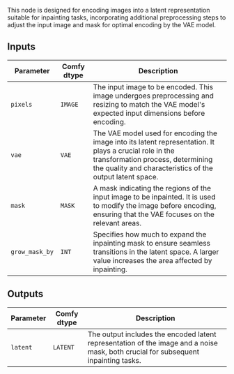 
This node is designed for encoding images into a latent representation suitable for inpainting tasks, incorporating additional preprocessing steps to adjust the input image and mask for optimal encoding by the VAE model.

## Inputs

| Parameter | Comfy dtype | Description |
|-----------|-------------|-------------|
| `pixels`  | `IMAGE`     | The input image to be encoded. This image undergoes preprocessing and resizing to match the VAE model's expected input dimensions before encoding. |
| `vae`     | `VAE`       | The VAE model used for encoding the image into its latent representation. It plays a crucial role in the transformation process, determining the quality and characteristics of the output latent space. |
| `mask`    | `MASK`      | A mask indicating the regions of the input image to be inpainted. It is used to modify the image before encoding, ensuring that the VAE focuses on the relevant areas. |
| `grow_mask_by` | `INT` | Specifies how much to expand the inpainting mask to ensure seamless transitions in the latent space. A larger value increases the area affected by inpainting. |

## Outputs

| Parameter | Comfy dtype | Description |
|-----------|-------------|-------------|
| `latent`  | `LATENT`    | The output includes the encoded latent representation of the image and a noise mask, both crucial for subsequent inpainting tasks. |
